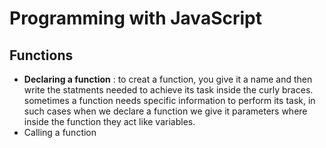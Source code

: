# Programming with JavaScript
## Functions 
- **Declaring a function** :
  to creat a function, you give it a name and then write the statments needed to achieve its task inside the curly braces.
  sometimes a function needs specific information to perform its task, in such cases when we declare a function we give it parameters where inside the function they act like variables.
 - Calling a function 
  

  